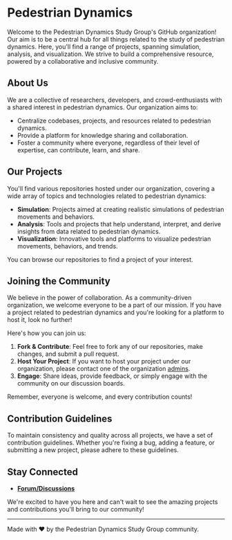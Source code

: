 # Pedestrian Dynamics


Welcome to the Pedestrian Dynamics Study Group's GitHub organization! Our aim is to be a central hub for all things related to the study of pedestrian dynamics. Here, you'll find a range of projects, spanning simulation, analysis, and visualization. We strive to build a comprehensive resource, powered by a collaborative and inclusive community.

## About Us

We are a collective of researchers, developers, and crowd-enthusiasts with a shared interest in pedestrian dynamics. Our organization aims to:

- Centralize codebases, projects, and resources related to pedestrian dynamics.
- Provide a platform for knowledge sharing and collaboration.
- Foster a community where everyone, regardless of their level of expertise, can contribute, learn, and share.

## Our Projects

You'll find various repositories hosted under our organization, covering a wide array of topics and technologies related to pedestrian dynamics:

- **Simulation**: Projects aimed at creating realistic simulations of pedestrian movements and behaviors.
- **Analysis**: Tools and projects that help understand, interpret, and derive insights from data related to pedestrian dynamics.
- **Visualization**: Innovative tools and platforms to visualize pedestrian movements, behaviors, and trends.

You can browse our repositories to find a project of your interest.

## Joining the Community

We believe in the power of collaboration. As a community-driven organization, we welcome everyone to be a part of our mission. If you have a project related to pedestrian dynamics and you're looking for a platform to host it, look no further!

Here's how you can join us:

1. **Fork & Contribute**: Feel free to fork any of our repositories, make changes, and submit a pull request.
2. **Host Your Project**: If you want to host your project under our organization, please contact one of the organization [admins](https://github.com/orgs/PedestrianDynamics/teams/admins).
3. **Engage**: Share ideas, provide feedback, or simply engage with the community on our discussion boards.

Remember, everyone is welcome, and every contribution counts!

## Contribution Guidelines

To maintain consistency and quality across all projects, we have a set of contribution guidelines. Whether you're fixing a bug, adding a feature, or submitting a new project, please adhere to these guidelines.

## Stay Connected

- [**Forum/Discussions**](https://github.com/orgs/PedestrianDynamics/discussions)

We're excited to have you here and can't wait to see the amazing projects and contributions you'll bring to our community!

---

Made with ❤️ by the Pedestrian Dynamics Study Group community.
